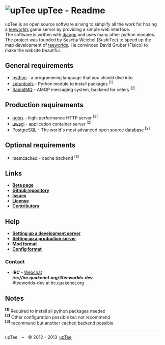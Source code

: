 ![upTee](https://raw.github.com/upTee/upTee/master/uptee/static/img/logo_75.png)
upTee - Readme
=============================
upTee is an open source software aiming to simplify all the work for hosing a [teeworlds](https://teeworlds.com) game server by providing a simple web interface.    
The software is written with [django](https://www.djangoproject.com/) and uses many other python modules.    
The project was founded by Sascha Weichel (SushiTee) to speed up the map development of [teeworlds](https://teeworlds.com). He convinced David Gruber (Fisico) to make the website beautiful.

General requirements
--------------------
* [python](http://www.python.org/) - a programming language that you should dive into
* [setuptools](http://pypi.python.org/pypi/setuptools) - Python module to install packages <sup>[1]</sup>
* [RabbitMQ](http://www.rabbitmq.com/) - AMQP messaging system, backend for celery <sup>[2]</sup>

Production requirements
-----------------------
* [nginx](http://nginx.org/) - high-performance HTTP server <sup>[2]</sup>
* [uwsgi](http://projects.unbit.it/uwsgi/) - application container server <sup>[2]</sup>
* [PostgreSQL](http://www.postgresql.org/) - The world's most advanced open source database <sup>[2]</sup>

Optional requirements
---------------------
* [memcached](http://memcached.org/) - cache backend <sup>[3]</sup>

Links
-----
* __[Beta page](http://uptee.sushitee.de)__
* __[Github repository](https://github.com/upTee/upTee/)__
* __[Issues](https://github.com/upTee/upTee/issues)__
* __[License](https://github.com/upTee/upTee/blob/master/LICENSE)__
* __[Contributors](https://github.com/upTee/upTee/blob/master/CONTRIBUTORS.md)__

Help
-----
* __[Setting up a development server](https://github.com/upTee/upTee/blob/master/docs/development_server.md)__
* __[Setting up a production server](https://github.com/upTee/upTee/blob/master/docs/production_server.md)__
* __[Mod format](https://github.com/upTee/upTee/blob/master/docs/mod_format.md)__
* __[Config format](https://github.com/upTee/upTee/blob/master/docs/config_format.md)__

### Contact
* __IRC__ - [Webchat](http://webchat.quakenet.org/?channels=teeworlds-dev)<br>___irc://irc.quakenet.org/#teeworlds-dev___<br>#teeworlds-dev at irc.quakenet.org

Notes
-----
__<sup>[1]</sup>__ Required to install all python packages needed<br>
__<sup>[2]</sup>__ Other configuration possible but not recommend<br>
__<sup>[3]</sup>__ recommend but another cached backend possible

-----

upTee – © 2012 - 2013 [upTee](http://uptee.sushitee.de/about/)

